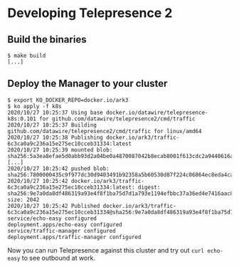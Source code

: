 # Developing Telepresence 2

## Build the binaries

```console
$ make build
[...]
```

## Deploy the Manager to your cluster

```console
$ export KO_DOCKER_REPO=docker.io/ark3
$ ko apply -f k8s
2020/10/27 10:25:37 Using base docker.io/datawire/telepresence-k8s:0.101 for github.com/datawire/telepresence2/cmd/traffic
2020/10/27 10:25:37 Building github.com/datawire/telepresence2/cmd/traffic for linux/amd64
2020/10/27 10:25:38 Publishing docker.io/ark3/traffic-6c3ca0a9c236a15e275ec10cceb31334:latest
2020/10/27 10:25:39 mounted blob: sha256:5a3ea8efae5d0abb93d2a04be0a4870087042b8ecab8001f613cdc2a9440616a
[...]
2020/10/27 10:25:42 pushed blob: sha256:7800000435c9f977dc30d9403491b92358a5b60530d87f224c06864ec8eda4ca
2020/10/27 10:25:42 docker.io/ark3/traffic-6c3ca0a9c236a15e275ec10cceb31334:latest: digest: sha256:9e7a0da8df486319a93e4f8f1ba75d7d1a793e1194efbbc37a36ed4e7416aac8 size: 2042
2020/10/27 10:25:42 Published docker.io/ark3/traffic-6c3ca0a9c236a15e275ec10cceb31334@sha256:9e7a0da8df486319a93e4f8f1ba75d7d1a793e1194efbbc37a36ed4e7416aac8
service/echo-easy configured
deployment.apps/echo-easy configured
service/traffic-manager configured
deployment.apps/traffic-manager configured
```

Now you can run Telepresence against this cluster and try out `curl echo-easy` to see outbound at work.

